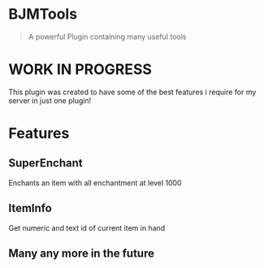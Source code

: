 # BJMTools
> A powerful Plugin containing many useful tools

# WORK IN PROGRESS

This plugin was created to have some of the best features i require for my server in just one plugin!
# Features
## SuperEnchant
Enchants an item with all enchantment at level 1000
## ItemInfo
Get numeric and text id of current item in hand 
## Many any more in the future
